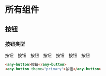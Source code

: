 # 所有组件

## 按钮

### 按钮类型

<any-button>按钮</any-button>&emsp;<any-button theme="primary">按钮</any-button>&emsp;<any-button theme="success">按钮</any-button>&emsp;<any-button theme="warning">按钮</any-button>&emsp;<any-button theme="danger">按钮</any-button>&emsp;<any-button theme="info">按钮</any-button>&emsp;<any-button theme="text">按钮</any-button>

```html
<any-button>按钮</any-button>
<any-button theme="primary">按钮</any-button>
```

<script setup>
import AnyButton from '../../packages/button/index.vue'
</script>
